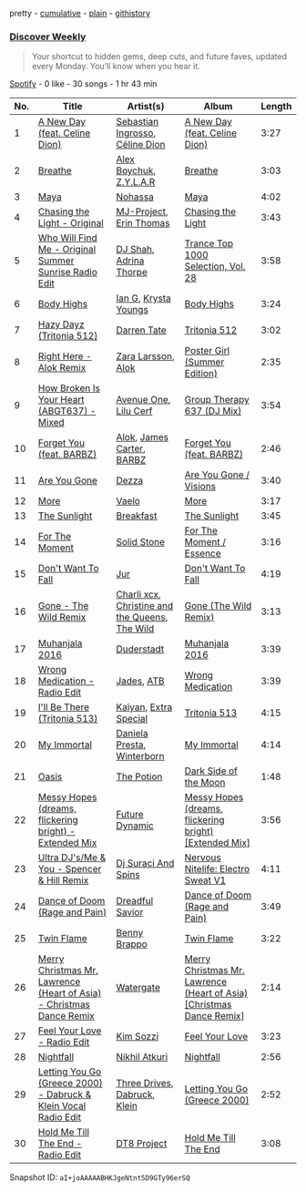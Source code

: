 pretty - [cumulative](/playlists/cumulative/37i9dQZEVXcMQ21aVFwcU6.md) - [plain](/playlists/plain/37i9dQZEVXcMQ21aVFwcU6) - [githistory](https://github.githistory.xyz/mdn522/spotify-playlist-archive/blob/main/playlists/plain/37i9dQZEVXcMQ21aVFwcU6)

### [Discover Weekly](https://open.spotify.com/playlist/37i9dQZEVXcMQ21aVFwcU6)

> Your shortcut to hidden gems, deep cuts, and future faves, updated every Monday\. You’ll know when you hear it.

[Spotify](https://open.spotify.com/user/spotify) - 0 like - 30 songs - 1 hr 43 min

| No. | Title | Artist(s) | Album | Length |
|---|---|---|---|---|
| 1 | [A New Day \(feat\. Celine Dion\)](https://open.spotify.com/track/0NRIWkmQiSoIaEs3wvoSS7) | [Sebastian Ingrosso](https://open.spotify.com/artist/6hyMWrxGBsOx6sWcVj1DqP), [Céline Dion](https://open.spotify.com/artist/4S9EykWXhStSc15wEx8QFK) | [A New Day \(feat\. Celine Dion\)](https://open.spotify.com/album/0hWZe6IdHgUji11F12nVY0) | 3:27 |
| 2 | [Breathe](https://open.spotify.com/track/26QDuFfQTjqZbXQXuUDo8M) | [Alex Boychuk](https://open.spotify.com/artist/5PQIdH1jeF2EvLoTENF0qU), [Z.Y.L.A.R](https://open.spotify.com/artist/6tXbDY3UpPUPdRGTyLpXlg) | [Breathe](https://open.spotify.com/album/7KdLIMbQPx0uFB6w6mYAoF) | 3:03 |
| 3 | [Maya](https://open.spotify.com/track/7vatxT0ivxjHEnYg2u9oT4) | [Nohassa](https://open.spotify.com/artist/2UrXL3VkqX4zwXwP1L4pqw) | [Maya](https://open.spotify.com/album/6wxDGAXYZ5G405N6PsbV94) | 4:02 |
| 4 | [Chasing the Light \- Original](https://open.spotify.com/track/3lewSadZZqFw7s0VHVcsUV) | [MJ\-Project](https://open.spotify.com/artist/4MAtK46EhiJ4GezljIf5Oe), [Erin Thomas](https://open.spotify.com/artist/1r3GiQZqQwQcPAP7Or32vQ) | [Chasing the Light](https://open.spotify.com/album/4hHv1NvMYJgBWs12FXkgHu) | 3:43 |
| 5 | [Who Will Find Me \- Original Summer Sunrise Radio Edit](https://open.spotify.com/track/3p67j3KiJcYAbSpPngQuSS) | [DJ Shah](https://open.spotify.com/artist/4Q5snyb5ODh1VXbdvHtJgx), [Adrina Thorpe](https://open.spotify.com/artist/6ipYA7s6QU7DKAVrYUChRx) | [Trance Top 1000 Selection, Vol\. 28](https://open.spotify.com/album/2VFJo6mb85SMFNhHUhIY2x) | 3:58 |
| 6 | [Body Highs](https://open.spotify.com/track/30s0d18D6SvoY53NojVmLR) | [Ian G](https://open.spotify.com/artist/2nQYxgKdzxuDMstR4zAg7g), [Krysta Youngs](https://open.spotify.com/artist/6R44YeR0cv8sCeCi2GUWAf) | [Body Highs](https://open.spotify.com/album/4sYnLGubhBD28z7RMVZ195) | 3:24 |
| 7 | [Hazy Dayz \(Tritonia 512\)](https://open.spotify.com/track/17BqOBGeNtt47bilKvwXaW) | [Darren Tate](https://open.spotify.com/artist/16330UNmPRfGUXZC6flXqI) | [Tritonia 512](https://open.spotify.com/album/1hqlu5fiqPPD3RRupJNCGv) | 3:02 |
| 8 | [Right Here \- Alok Remix](https://open.spotify.com/track/4POzcNoW84PVh7wNO5V3f9) | [Zara Larsson](https://open.spotify.com/artist/1Xylc3o4UrD53lo9CvFvVg), [Alok](https://open.spotify.com/artist/0NGAZxHanS9e0iNHpR8f2W) | [Poster Girl \(Summer Edition\)](https://open.spotify.com/album/5jB0uErLmgkzvmH5h1zour) | 2:35 |
| 9 | [How Broken Is Your Heart \(ABGT637\) \- Mixed](https://open.spotify.com/track/2rw41kZU3TVdfdJIaVTH6k) | [Avenue One](https://open.spotify.com/artist/36aAN3R8JUJBcInylswfxA), [Lilu Cerf](https://open.spotify.com/artist/3Vuu2liZHiYYRjcJtmI7Yb) | [Group Therapy 637 \(DJ Mix\)](https://open.spotify.com/album/0KVrf4uX059qq1YAnGhnYL) | 3:54 |
| 10 | [Forget You \(feat\. BARBZ\)](https://open.spotify.com/track/4GojOaaXHYF8sX4u4jLjYJ) | [Alok](https://open.spotify.com/artist/0NGAZxHanS9e0iNHpR8f2W), [James Carter](https://open.spotify.com/artist/5344K3N7rx7kw1HjO8psuq), [BARBZ](https://open.spotify.com/artist/0I570b72DF4WXlk8zcKaPc) | [Forget You \(feat\. BARBZ\)](https://open.spotify.com/album/5o2lFirzSh3KUCTJYB372W) | 2:46 |
| 11 | [Are You Gone](https://open.spotify.com/track/63aB8sCfGCbuYozeZhlLdx) | [Dezza](https://open.spotify.com/artist/3p7y4jD6cIfONGyx6xaFik) | [Are You Gone / Visions](https://open.spotify.com/album/6Lq8f5AcXc5iu79cgunY7O) | 3:40 |
| 12 | [More](https://open.spotify.com/track/2LgDEKnApnzrJPVnskATAf) | [Vaelo](https://open.spotify.com/artist/6TfVXr4FrqPDW81l3TCoFW) | [More](https://open.spotify.com/album/3UnZrNSDevisw1VUUe6Eaa) | 3:17 |
| 13 | [The Sunlight](https://open.spotify.com/track/7723XEq1yMn4A0R0WBCzmN) | [Breakfast](https://open.spotify.com/artist/3PuY6ldHX5c9sYFaF3T6AF) | [The Sunlight](https://open.spotify.com/album/7fwMYqNFA2zJg0DljDVhi7) | 3:45 |
| 14 | [For The Moment](https://open.spotify.com/track/3Bc65PSKuXEZaIpdu8R6Jz) | [Solid Stone](https://open.spotify.com/artist/5I9yJyg4uhoGMWReiJS8q5) | [For The Moment / Essence](https://open.spotify.com/album/1XfNClm25AAgeaVE1bHvwn) | 3:16 |
| 15 | [Don't Want To Fall](https://open.spotify.com/track/3omrUPMJmcoL67d7HyiRyi) | [Jur](https://open.spotify.com/artist/1xpin3tAq21uxlZskUhrIN) | [Don't Want To Fall](https://open.spotify.com/album/5FmmMy7eZZOzhlba1WPLkv) | 4:19 |
| 16 | [Gone \- The Wild Remix](https://open.spotify.com/track/79zGYOcAe2VmJsyQiJX31a) | [Charli xcx](https://open.spotify.com/artist/25uiPmTg16RbhZWAqwLBy5), [Christine and the Queens](https://open.spotify.com/artist/04vj3iPUiVh5melWr0w3xT), [The Wild](https://open.spotify.com/artist/74lRkEloOvori8dZJjNEjd) | [Gone \(The Wild Remix\)](https://open.spotify.com/album/2QVWSdvejmRHBaK1mroxPL) | 3:13 |
| 17 | [Muhanjala 2016](https://open.spotify.com/track/1ikWyGRPTwg7VByWvzzxUA) | [Duderstadt](https://open.spotify.com/artist/7GYKZhgIx2iOaGc9vYavsh) | [Muhanjala 2016](https://open.spotify.com/album/1UTJo1v6PDfZKdlcmR7gdq) | 3:39 |
| 18 | [Wrong Medication \- Radio Edit](https://open.spotify.com/track/3zUE8T7cubqJo9dvNV3Jm0) | [Jades](https://open.spotify.com/artist/3DlgcJmauESIrmTW1PLqEl), [ATB](https://open.spotify.com/artist/7jZM5w05mGhw6wTB1okhD9) | [Wrong Medication](https://open.spotify.com/album/5w9ytUoclIe9wnqCxEbpJz) | 3:39 |
| 19 | [I'll Be There \(Tritonia 513\)](https://open.spotify.com/track/44WVucJz1fPGiJBAxffYN9) | [Kaiyan](https://open.spotify.com/artist/2LTLYlJsnetSUuVQEnVNrE), [Extra Special](https://open.spotify.com/artist/1ANEORYDjMsHrF42Du60CW) | [Tritonia 513](https://open.spotify.com/album/3kcMPUvMiXSul1IjTaHZ8q) | 4:15 |
| 20 | [My Immortal](https://open.spotify.com/track/5yd0SGfGZ4mknJVUdtzUts) | [Daniela Presta](https://open.spotify.com/artist/4aBho1YauoyVyiamFPIPmJ), [Winterborn](https://open.spotify.com/artist/1BG870KwTzuLpo2LnW3Dm6) | [My Immortal](https://open.spotify.com/album/2fQeAIsqJw1GVqZpA5CkeT) | 4:14 |
| 21 | [Oasis](https://open.spotify.com/track/5dvaDC9zApes5yhKtqZnzh) | [The Potion](https://open.spotify.com/artist/1dGNuCRqigV0Y2TkcMPRRJ) | [Dark Side of the Moon](https://open.spotify.com/album/2CTHgiguluRbGp17cDKPHX) | 1:48 |
| 22 | [Messy Hopes \(dreams, flickering bright\) \- Extended Mix](https://open.spotify.com/track/7euXpklRt03kHbZEvQ87C6) | [Future Dynamic](https://open.spotify.com/artist/2EVnM4otCV26LJk9cj9gvC) | [Messy Hopes \(dreams, flickering bright\) \[Extended Mix\]](https://open.spotify.com/album/4RkUossncz2YkU43sZMR2q) | 3:56 |
| 23 | [Ultra DJ's/Me & You \- Spencer & Hill Remix](https://open.spotify.com/track/20qsOjwLKHgY28t6CNTbMq) | [Dj Suraci And Spins](https://open.spotify.com/artist/6FyME5ZQhWCcxJ3OUNGWgb) | [Nervous Nitelife: Electro Sweat V1](https://open.spotify.com/album/2W43Ov2YtobNCMAYPSQUgN) | 4:11 |
| 24 | [Dance of Doom \(Rage and Pain\)](https://open.spotify.com/track/0g7qHSl5Rr5fQutJQCVPEK) | [Dreadful Savior](https://open.spotify.com/artist/0hYeEz2dTlnus8QFn7wMSv) | [Dance of Doom \(Rage and Pain\)](https://open.spotify.com/album/2HXu0UMtQ4Lz3b7uPSp63R) | 3:49 |
| 25 | [Twin Flame](https://open.spotify.com/track/4P166jh9A1fS8ckkYdUHxq) | [Benny Brappo](https://open.spotify.com/artist/59qp3cl2JYJ2Dkx8AJAwl3) | [Twin Flame](https://open.spotify.com/album/7LB06atHTgsSma1Nmb1nMq) | 3:22 |
| 26 | [Merry Christmas Mr\. Lawrence \(Heart of Asia\) \- Christmas Dance Remix](https://open.spotify.com/track/35OPpj0BWTM9dCYF0kMDyV) | [Watergate](https://open.spotify.com/artist/7yVaF68Zjrnox6sivrkHpL) | [Merry Christmas Mr\. Lawrence \(Heart of Asia\) \[Christmas Dance Remix\]](https://open.spotify.com/album/3lom9CLMZzhPIZNoDqVlfy) | 2:14 |
| 27 | [Feel Your Love \- Radio Edit](https://open.spotify.com/track/3jmx0icLOjLCISEcNHTnHp) | [Kim Sozzi](https://open.spotify.com/artist/6cShe1zppIq5AZM53qQTE6) | [Feel Your Love](https://open.spotify.com/album/4yJ9bCIWrzwwC4P6VuesIu) | 3:23 |
| 28 | [Nightfall](https://open.spotify.com/track/78ewqbwXNHNBkI08UtHUqa) | [Nikhil Atkuri](https://open.spotify.com/artist/0X526szm6rKoCQfqFaq2xf) | [Nightfall](https://open.spotify.com/album/17AvH29XuPWAhLuksUO3Ed) | 2:56 |
| 29 | [Letting You Go \(Greece 2000\) \- Dabruck & Klein Vocal Radio Edit](https://open.spotify.com/track/3f6GXCQ0z9k8QytFfQbWrE) | [Three Drives](https://open.spotify.com/artist/6zgVdOBoN1Fu4JGqd9SZlG), [Dabruck](https://open.spotify.com/artist/4SySLM3j3Q0Hzm3ecZ6WQn), [Klein](https://open.spotify.com/artist/2futa89NT8PutsG9RFYv3y) | [Letting You Go \(Greece 2000\)](https://open.spotify.com/album/198SwTdGkKcHY13PK5PGtz) | 2:52 |
| 30 | [Hold Me Till The End \- Radio Edit](https://open.spotify.com/track/4tAGH5AfcO25Znp4uo4f1X) | [DT8 Project](https://open.spotify.com/artist/5vt86ZNYulbS5LcsTGpDHE) | [Hold Me Till The End](https://open.spotify.com/album/6xZR3kyA4AD0Nu4LEDJXht) | 3:08 |

Snapshot ID: `aI+joAAAAABHKJgeNtnt5D9GTy96erSQ`
